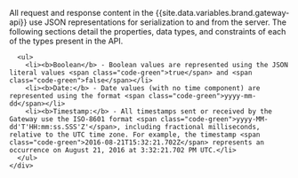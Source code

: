 <div class="method-area">
  <div class="method-copy">
    <div class="method-copy-padding">
      <p>All request and response content in the {{site.data.variables.brand.gateway-api}} use JSON representations for serialization to and from the server. The following sections detail the properties, data types, and constraints of each of the types present in the API.</p>

      <ul>
        <li><b>Boolean</b> - Boolean values are represented using the JSON literal values <span class="code-green">true</span> and <span class="code-green">false</span></li>
        <li><b>Date:</b> - Date values (with no time component) are represented using the format <span class="code-green">yyyy-mm-dd</span></li>
        <li><b>Timestamp:</b> - All timestamps sent or received by the Gateway use the ISO-8601 format <span class="code-green">yyyy-MM-dd'T'HH:mm:ss.SSS'Z'</span>, including fractional milliseconds, relative to the UTC time zone. For example, the timestamp <span class="code-green">2016-08-21T15:32:21.702Z</span> represents an occurrence on August 21, 2016 at 3:32:21.702 PM UTC.</li>
      </ul>
    </div>
  </div>
</div>
